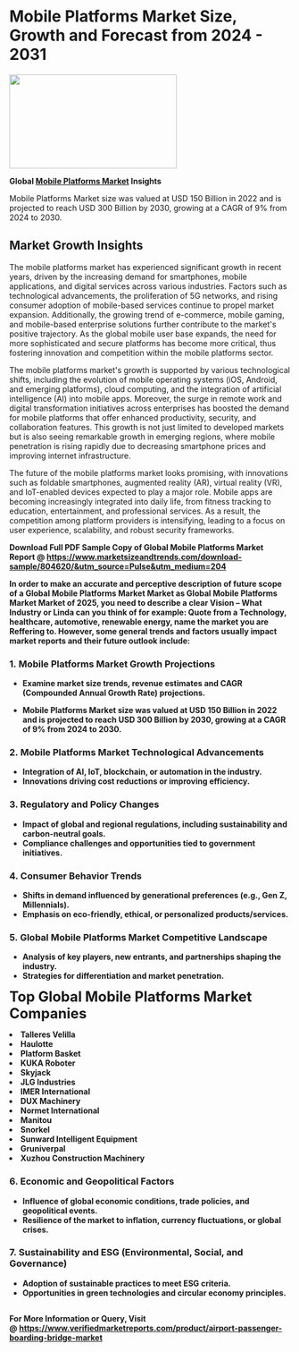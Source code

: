 <H1>Mobile Platforms Market Size, Growth and Forecast from 2024 - 2031</H1><img class="aligncenter size-medium wp-image-584254" src="https://thirdeyenews.in/wp-content/uploads/2024/09/Global-Market-Research-300x168.jpeg" alt="" width="300" height="168" /><p><strong>Global&nbsp;<a href="https://www.marketsizeandtrends.com/download-sample/804620/&amp;utm_source=Pulse&amp;utm_medium=204">Mobile Platforms Market</a> Insights</strong></p><p>Mobile Platforms Market size was valued at USD 150 Billion in 2022 and is projected to reach USD 300 Billion by 2030, growing at a CAGR of 9% from 2024 to 2030.</p><p><h2>Market Growth Insights</h2> <p>The mobile platforms market has experienced significant growth in recent years, driven by the increasing demand for smartphones, mobile applications, and digital services across various industries. Factors such as technological advancements, the proliferation of 5G networks, and rising consumer adoption of mobile-based services continue to propel market expansion. Additionally, the growing trend of e-commerce, mobile gaming, and mobile-based enterprise solutions further contribute to the market's positive trajectory. As the global mobile user base expands, the need for more sophisticated and secure platforms has become more critical, thus fostering innovation and competition within the mobile platforms sector.</p> <p><strong></strong></p> <p>The mobile platforms market's growth is supported by various technological shifts, including the evolution of mobile operating systems (iOS, Android, and emerging platforms), cloud computing, and the integration of artificial intelligence (AI) into mobile apps. Moreover, the surge in remote work and digital transformation initiatives across enterprises has boosted the demand for mobile platforms that offer enhanced productivity, security, and collaboration features. This growth is not just limited to developed markets but is also seeing remarkable growth in emerging regions, where mobile penetration is rising rapidly due to decreasing smartphone prices and improving internet infrastructure.</p> <p>The future of the mobile platforms market looks promising, with innovations such as foldable smartphones, augmented reality (AR), virtual reality (VR), and IoT-enabled devices expected to play a major role. Mobile apps are becoming increasingly integrated into daily life, from fitness tracking to education, entertainment, and professional services. As a result, the competition among platform providers is intensifying, leading to a focus on user experience, scalability, and robust security frameworks.</p> <p><strong></p><p><span class=""><strong>Download Full PDF Sample Copy of Global Mobile Platforms Market Report</strong> @ <a href="https://www.marketsizeandtrends.com/download-sample/804620/&amp;utm_source=Pulse&amp;utm_medium=204" target="_blank">https://www.marketsizeandtrends.com/download-sample/804620/&amp;utm_source=Pulse&amp;utm_medium=204</a></span></p><p>In order to make an accurate and perceptive description of future scope of a Global&nbsp;Mobile Platforms Market Market as Global&nbsp;Mobile Platforms Market Market of 2025, you need to describe a clear Vision &ndash; What Industry or Linda can you think of for example: Quote from a Technology, healthcare, automotive, renewable energy, name the market you are Reffering to. However, some general trends and factors usually impact market reports and their future outlook include:</p><h3>1.&nbsp;<strong>Mobile Platforms Market Growth Projections</strong></h3><ul><li>Examine market size trends, revenue estimates and CAGR (Compounded Annual Growth Rate) projections.</li><li><p>Mobile Platforms Market size was valued at USD 150 Billion in 2022 and is projected to reach USD 300 Billion by 2030, growing at a CAGR of 9% from 2024 to 2030.</p></li></ul><h3>2.&nbsp;<strong>Mobile Platforms Market Technological Advancements</strong></h3><ul><li>Integration of AI, IoT, blockchain, or automation in the industry.</li><li>Innovations driving cost reductions or improving efficiency.</li></ul><h3>3.&nbsp;<strong>Regulatory and Policy Changes</strong></h3><ul><li>Impact of global and regional regulations, including sustainability and carbon-neutral goals.</li><li>Compliance challenges and opportunities tied to government initiatives.</li></ul><h3>4.&nbsp;<strong>Consumer Behavior Trends</strong></h3><ul><li>Shifts in demand influenced by generational preferences (e.g., Gen Z, Millennials).</li><li>Emphasis on eco-friendly, ethical, or personalized products/services.</li></ul><h3>5.&nbsp;<strong>Global Mobile Platforms Market Competitive Landscape</strong></h3><ul><li>Analysis of key players, new entrants, and partnerships shaping the industry.</li><li>Strategies for differentiation and market penetration.</li></ul><p data-pm-slice="1 1 []"><span style="color: inherit; font-family: inherit; font-size: 25px;">Top Global Mobile Platforms Market Companies</span></p><div class="" data-test-id=""><p><li>Talleres Velilla</li><li> Haulotte</li><li> Platform Basket</li><li> KUKA Roboter</li><li> Skyjack</li><li> JLG Industries</li><li> IMER International</li><li> DUX Machinery</li><li> Normet International</li><li> Manitou</li><li> Snorkel</li><li> Sunward Intelligent Equipment</li><li> Gruniverpal</li><li> Xuzhou Construction Machinery</li></p></div><h3>6.&nbsp;<strong>Economic and Geopolitical Factors</strong></h3><ul><li>Influence of global economic conditions, trade policies, and geopolitical events.</li><li>Resilience of the market to inflation, currency fluctuations, or global crises.</li></ul><h3>7.&nbsp;<strong>Sustainability and ESG (Environmental, Social, and Governance)</strong></h3><ul><li>Adoption of sustainable practices to meet ESG criteria.</li><li>Opportunities in green technologies and circular economy principles.</li></ul><h2><strong style="font-size: 14px;">For More Information or Query, Visit @&nbsp;</strong><a style="background-color: #ffffff; font-size: 14px;" href="https://www.marketsizeandtrends.com/report/mobile-platforms-market/" target="_blank">https://www.verifiedmarketreports.com/product/airport-passenger-boarding-bridge-market</a></h2>
